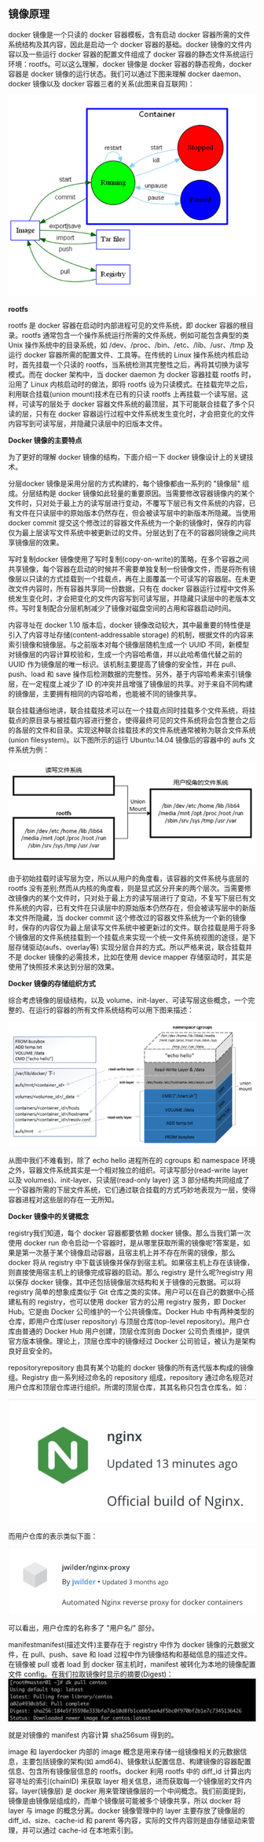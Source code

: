 ## 镜像原理

docker 镜像是一个只读的 docker 容器模板，含有启动 docker 容器所需的文件系统结构及其内容，因此是启动一个 docker 容器的基础。docker 镜像的文件内容以及一些运行 docker 容器的配置文件组成了 docker 容器的静态文件系统运行环境：rootfs。可以这么理解，docker 镜像是 docker 容器的静态视角，docker 容器是 docker 镜像的运行状态。我们可以通过下图来理解 docker daemon、docker 镜像以及 docker 容器三者的关系\(此图来自互联网\)：

![](/assets/image-container-releationship.png)

**rootfs**

rootfs 是 docker 容器在启动时内部进程可见的文件系统，即 docker 容器的根目录。rootfs 通常包含一个操作系统运行所需的文件系统，例如可能包含典型的类 Unix 操作系统中的目录系统，如 /dev、/proc、/bin、/etc、/lib、/usr、/tmp 及运行 docker 容器所需的配置文件、工具等。在传统的 Linux 操作系统内核启动时，首先挂载一个只读的 rootfs，当系统检测其完整性之后，再将其切换为读写模式。而在 docker 架构中，当 docker daemon 为 docker 容器挂载 rootfs 时，沿用了 Linux 内核启动时的做法，即将 rootfs 设为只读模式。在挂载完毕之后，利用联合挂载\(union mount\)技术在已有的只读 rootfs 上再挂载一个读写层。这样，可读写的层处于 docker 容器文件系统的最顶层，其下可能联合挂载了多个只读的层，只有在 docker 容器运行过程中文件系统发生变化时，才会把变化的文件内容写到可读写层，并隐藏只读层中的旧版本文件。

**Docker 镜像的主要特点**

为了更好的理解 docker 镜像的结构，下面介绍一下 docker 镜像设计上的关键技术。

分层docker 镜像是采用分层的方式构建的，每个镜像都由一系列的 "镜像层" 组成。分层结构是 docker 镜像如此轻量的重要原因。当需要修改容器镜像内的某个文件时，只对处于最上方的读写层进行变动，不覆写下层已有文件系统的内容，已有文件在只读层中的原始版本仍然存在，但会被读写层中的新版本所隐藏。当使用 docker commit 提交这个修改过的容器文件系统为一个新的镜像时，保存的内容仅为最上层读写文件系统中被更新过的文件。分层达到了在不的容器同镜像之间共享镜像层的效果。

写时复制docker 镜像使用了写时复制\(copy-on-write\)的策略，在多个容器之间共享镜像，每个容器在启动的时候并不需要单独复制一份镜像文件，而是将所有镜像层以只读的方式挂载到一个挂载点，再在上面覆盖一个可读写的容器层。在未更改文件内容时，所有容器共享同一份数据，只有在 docker 容器运行过程中文件系统发生变化时，才会把变化的文件内容写到可读写层，并隐藏只读层中的老版本文件。写时复制配合分层机制减少了镜像对磁盘空间的占用和容器启动时间。

内容寻址在 docker 1.10 版本后，docker 镜像改动较大，其中最重要的特性便是引入了内容寻址存储\(content-addressable storage\) 的机制，根据文件的内容来索引镜像和镜像层。与之前版本对每个镜像层随机生成一个 UUID 不同，新模型对镜像层的内容计算校验和，生成一个内容哈希值，并以此哈希值代替之前的 UUID 作为镜像层的唯一标识。该机制主要提高了镜像的安全性，并在 pull、push、load 和 save 操作后检测数据的完整性。另外，基于内容哈希来索引镜像层，在一定程度上减少了 ID 的冲突并且增强了镜像层的共享。对于来自不同构建的镜像层，主要拥有相同的内容哈希，也能被不同的镜像共享。

联合挂载通俗地讲，联合挂载技术可以在一个挂载点同时挂载多个文件系统，将挂载点的原目录与被挂载内容进行整合，使得最终可见的文件系统将会包含整合之后的各层的文件和目录。实现这种联合挂载技术的文件系统通常被称为联合文件系统\(union filesystem\)。以下图所示的运行 Ubuntu:14.04 镜像后的容器中的 aufs 文件系统为例：

![](/assets/image-theory-2.png)

由于初始挂载时读写层为空，所以从用户的角度看，该容器的文件系统与底层的 rootfs 没有差别;然而从内核的角度看，则是显式区分开来的两个层次。当需要修改镜像内的某个文件时，只对处于最上方的读写层进行了变动，不复写下层已有文件系统的内容，已有文件在只读层中的原始版本仍然存在，但会被读写层中的新版本文件所隐藏，当 docker commit 这个修改过的容器文件系统为一个新的镜像时，保存的内容仅为最上层读写文件系统中被更新过的文件。联合挂载是用于将多个镜像层的文件系统挂载到一个挂载点来实现一个统一文件系统视图的途径，是下层存储驱动\(aufs、overlay等\) 实现分层合并的方式。所以严格来说，联合挂载并不是 docker 镜像的必需技术，比如在使用 device mapper 存储驱动时，其实是使用了快照技术来达到分层的效果。

**Docker 镜像的存储组织方式**

综合考虑镜像的层级结构，以及 volume、init-layer、可读写层这些概念，一个完整的、在运行的容器的所有文件系统结构可以用下图来描述：

![](/assets/image-theory-3.png)

从图中我们不难看到，除了 echo hello 进程所在的 cgroups 和 namespace 环境之外，容器文件系统其实是一个相对独立的组织。可读写部分\(read-write layer 以及 volumes\)、init-layer、只读层\(read-only layer\) 这 3 部分结构共同组成了一个容器所需的下层文件系统，它们通过联合挂载的方式巧妙地表现为一层，使得容器进程对这些层的存在一无所知。

**Docker 镜像中的关键概念**

registry我们知道，每个 docker 容器都要依赖 docker 镜像。那么当我们第一次使用 docker run 命令启动一个容器时，是从哪里获取所需的镜像呢?答案是，如果是第一次基于某个镜像启动容器，且宿主机上并不存在所需的镜像，那么 docker 将从 registry 中下载该镜像并保存到宿主机。如果宿主机上存在该镜像，则直接使用宿主机上的镜像完成容器的启动。那么 registry 是什么呢?registry 用以保存 docker 镜像，其中还包括镜像层次结构和关于镜像的元数据。可以将 registry 简单的想象成类似于 Git 仓库之类的实体。用户可以在自己的数据中心搭建私有的 registry，也可以使用 docker 官方的公用 registry 服务，即 Docker Hub。它是由 Docker 公司维护的一个公共镜像库。Docker Hub 中有两种类型的仓库，即用户仓库\(user repository\) 与顶层仓库\(top-level repository\)。用户仓库由普通的 Docker Hub 用户创建，顶层仓库则由 Docker 公司负责维护，提供官方版本镜像。理论上，顶层仓库中的镜像经过 Docker 公司验证，被认为是架构良好且安全的。

repositoryrepository 由具有某个功能的 docker 镜像的所有迭代版本构成的镜像组。Registry 由一系列经过命名的 repository 组成，repository 通过命名规范对用户仓库和顶层仓库进行组织。所谓的顶层仓库，其其名称只包含仓库名，如：

![](/assets/image-theory-4.jpg)

而用户仓库的表示类似下面：

![](/assets/image-theory-5.jpg)

可以看出，用户仓库的名称多了 "用户名/" 部分。

manifestmanifest\(描述文件\)主要存在于 registry 中作为 docker 镜像的元数据文件，在 pull、push、save 和 load 过程中作为镜像结构和基础信息的描述文件。在镜像被 pull 或者 load 到 docker 宿主机时，manifest 被转化为本地的镜像配置文件 config。在我们拉取镜像时显示的摘要\(Digest\)：![](/assets/image-theory-6.jpg)

就是对镜像的 manifest 内容计算 sha256sum 得到的。

image 和 layerdocker 内部的 image 概念是用来存储一组镜像相关的元数据信息，主要包括镜像的架构\(如 amd64\)、镜像默认配置信息、构建镜像的容器配置信息、包含所有镜像层信息的 rootfs。docker 利用 rootfs 中的 diff\_id 计算出内容寻址的索引\(chainID\) 来获取 layer 相关信息，进而获取每一个镜像层的文件内容。layer\(镜像层\) 是 docker 用来管理镜像层的一个中间概念。我们前面提到，镜像是由镜像层组成的，而单个镜像层可能被多个镜像共享，所以 docker 将 layer 与 image 的概念分离。docker 镜像管理中的 layer 主要存放了镜像层的 diff\_id、size、cache-id 和 parent 等内容，实际的文件内容则是由存储驱动来管理，并可以通过 cache-id 在本地索引到。

